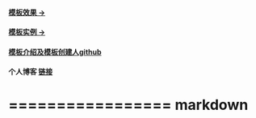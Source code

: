 #### [模板效果 &rarr;](http://huangxuan.me/huxblog-boilerplate/)

#### [模板实例 &rarr;](http://huangxuan.me)

#### [模板介绍及模板创建人github](https://github.com/Huxpro/huxpro.github.io/blob/master/README.zh.md)

#### 个人博客 [链接](https://wangxianhu.github.io)

=================
markdown
=================